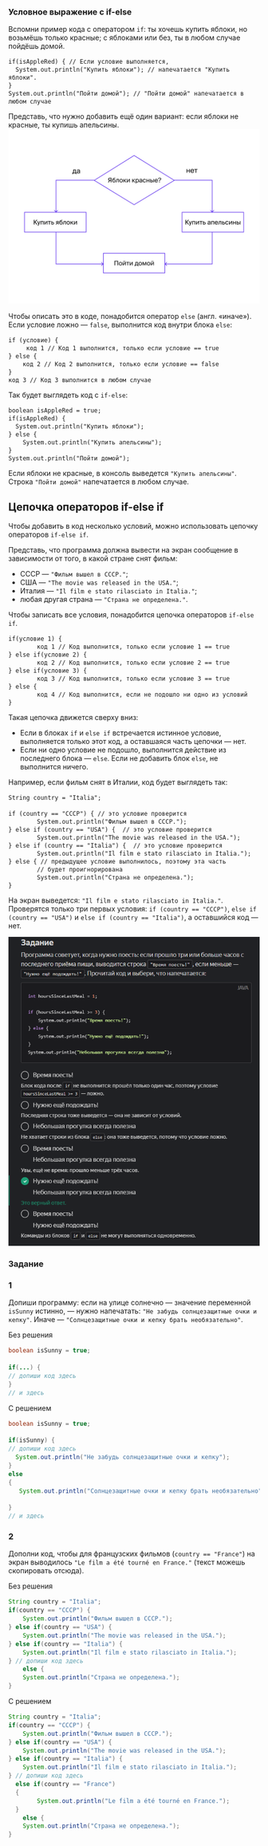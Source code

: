 ### Условное выражение с if-else

Вспомни пример кода с оператором `if`: ты хочешь купить яблоки, но возьмёшь только красные; с яблоками или без, ты в любом случае пойдёшь домой.

```
if(isAppleRed) { // Если условие выполняется,
  System.out.println("Купить яблоки"); // напечатается "Купить яблоки".
}
System.out.println("Пойти домой"); // "Пойти домой" напечатается в любом случае 
```

Представь, что нужно добавить ещё один вариант: если яблоки не красные, ты купишь апельсины.
![5_operatorIfElse_scheme_applesAndOranges.png](img%2F5_operatorIfElse_scheme_applesAndOranges.png)

Чтобы описать это в коде, понадобится оператор `else` (англ. «иначе»). Если условие ложно — `false`, выполнится код внутри блока `else`:

```
if (условие) {
     код 1 // Код 1 выполнится, только если условие == true
} else {
    код 2 // Код 2 выполнится, только если условие == false
}
код 3 // Код 3 выполнится в любом случае 
```

Так будет выглядеть код с `if-else`:

```
boolean isAppleRed = true;
if(isAppleRed) {
  System.out.println("Купить яблоки");
} else {
    System.out.println("Купить апельсины");
}
System.out.println("Пойти домой"); 
```

Если яблоки не красные, в консоль выведется `"Купить апельсины"`. Строка `"Пойти домой"` напечатается в любом случае.

## Цепочка операторов if-else if

Чтобы добавить в код несколько условий, можно использовать цепочку операторов `if-else if`.

Представь, что программа должна вывести на экран сообщение в зависимости от того, в какой стране снят фильм:

- СССР — `"Фильм вышел в СССР."`;
- США — `"The movie was released in the USA."`;
- Италия — `"Il film e stato rilasciato in Italia."`;
- любая другая страна — `"Страна не определена."`.

Чтобы записать все условия, понадобится цепочка операторов `if-else if`.

```
if(условие 1) {
        код 1 // Код выполнится, только если условие 1 == true
} else if(условие 2) {
        код 2 // Код выполнится, только если условие 2 == true
} else if(условие 3) {
        код 3 // Код выполнится, только если условие 3 == true
} else {
        код 4 // Код выполнится, если не подошло ни одно из условий
} 
```

Такая цепочка движется сверху вниз:

- Если в блоках `if` и `else if` встречается истинное условие, выполняется только этот код, а оставшаяся часть цепочки — нет.
- Если ни одно условие не подошло, выполнится действие из последнего блока — `else`. Если не добавить блок `else`, не выполнится ничего.


Например, если фильм снят в Италии, код будет выглядеть так:

```
String country = "Italia";

if (country == "СССР") { // это условие проверится
        System.out.println("Фильм вышел в СССР.");
} else if (country == "USA") {  // это условие проверится
        System.out.println("The movie was released in the USA.");
} else if (country == "Italia") {  // это условие проверится
        System.out.println("Il film e stato rilasciato in Italia.");
} else { // предыдущее условие выполнилось, поэтому эта часть 
        // будет проигнорирована
        System.out.println("Страна не определена.");
} 
```

На экран выведется: `"Il film e stato rilasciato in Italia."`. Проверятся только три первых условия: `if (country == "СССР")`, `else if (country == "USA")` и `else if (country == "Italia")`, а оставшийся код — нет.

![img_4.png](img%2Fimg_4.png)

### Задание
### 1
Допиши программу: если на улице солнечно — значение переменной `isSunny` истинно, — нужно напечатать: `"Не забудь солнцезащитные очки и кепку"`. Иначе — `"Солнцезащитные очки и кепку брать необязательно"`.

Без решения
```Java
boolean isSunny = true;

if(...) {
// допиши код здесь
}
// и здесь
```

С решением
```Java
boolean isSunny = true;

if(isSunny) {
// допиши код здесь
  System.out.println("Не забудь солнцезащитные очки и кепку");
}
else
{
   System.out.println("Солнцезащитные очки и кепку брать необязательно");
 
}
// и здесь
```

### 2
Дополни код, чтобы для французских фильмов (`country == "France"`) на экран выводилось `"Le film a été tourné en France."` (текст можешь скопировать отсюда).

Без решения
```Java
String country = "Italia";
if(country == "СССР") {
    System.out.println("Фильм вышел в СССР.");
} else if(country == "USA") {
    System.out.println("The movie was released in the USA.");
} else if(country == "Italia") {
    System.out.println("Il film e stato rilasciato in Italia.");
} // допиши код здесь
	else {
    System.out.println("Страна не определена.");
}
```

С решением
```Java
String country = "Italia";
if(country == "СССР") {
    System.out.println("Фильм вышел в СССР.");
} else if(country == "USA") {
    System.out.println("The movie was released in the USA.");
} else if(country == "Italia") {
    System.out.println("Il film e stato rilasciato in Italia.");
} // допиши код здесь
  else if(country == "France")
  {
        System.out.println("Le film a été tourné en France.");
  }
	else {
    System.out.println("Страна не определена.");
}
```